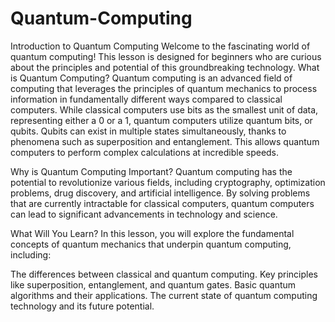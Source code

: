 # Quantum-Computing
Introduction to Quantum Computing Welcome to the fascinating world of quantum computing! This lesson is designed for beginners who are curious about the principles and potential of this groundbreaking technology.
What is Quantum Computing?
Quantum computing is an advanced field of computing that leverages the principles of quantum mechanics to process information in fundamentally different ways compared to classical computers. While classical computers use bits as the smallest unit of data, representing either a 0 or a 1, quantum computers utilize quantum bits, or qubits. Qubits can exist in multiple states simultaneously, thanks to phenomena such as superposition and entanglement. This allows quantum computers to perform complex calculations at incredible speeds.

Why is Quantum Computing Important?
Quantum computing has the potential to revolutionize various fields, including cryptography, optimization problems, drug discovery, and artificial intelligence. By solving problems that are currently intractable for classical computers, quantum computers can lead to significant advancements in technology and science.

What Will You Learn?
In this lesson, you will explore the fundamental concepts of quantum mechanics that underpin quantum computing, including:

The differences between classical and quantum computing.
Key principles like superposition, entanglement, and quantum gates.
Basic quantum algorithms and their applications.
The current state of quantum computing technology and its future potential.
